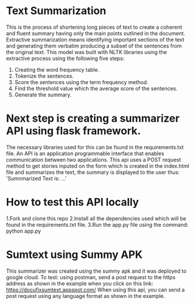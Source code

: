 # Text Summarization
This is the  process of shortening long pieces of text to create a coherent and fluent summary having only the main points outlined in the document.
Extractive summarization means identifying important sections of the text and generating them verbatim producing a subset of the sentences from the original text.
This model was built with NLTK libraries using the extractive process using the following five steps:
1. Creating the word frequency table.
2. Tokenize the sentences.
3. Score the sentences using the term frequency method.
4. Find the threshold value which the average score of the sentences.
5. Generate the summary.

# Next step is creating a summarizer API using flask framework.
The necessary libraries used for this can be found in the requirements.txt file.
An API is an application programmable interface that enables communication between two applications.
This api uses a POST request method to get stories inputed on the form which is created in the index.html file and summarizes the text, the summary is displayed to the user thus: 'Sumnmarized Text is: ...'
# How to test this API locally 
1.Fork and clone this repo
2.Install all the dependencies used which will be found in the requirements.txt file.
3.Run the app.py file using the command: python app.py

# Sumtext using Summy APK
This summarizer was created using the summy apk and it was deployed to google cloud.
To test: using postman, send a post request  to the https address as shown in the example when you click on this link: https://docufixsumtext.appspot.com/
When using this api, you can send a post request using any language format as shown in the example.

